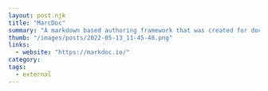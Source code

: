 ```yaml
---
layout: post.njk
title: "MarcDoc"
summary: "A markdown based authoring framework that was created for documentation sites, it adds some extensions to the markdown standard that allows you to add tags and attributes to your elements. Simple and super powerful." 
thumb: "/images/posts/2022-05-13_11-45-48.png"
links:
  - website: "https://markdoc.io/"
category:
tags:
  - external
---
```

